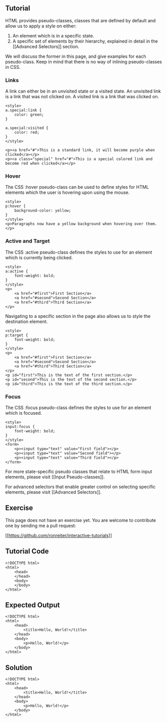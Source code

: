 Tutorial
--------

HTML provides pseudo-classes, classes that are defined by default and allow us to apply a style on either:
 
1. An element which is in a specific state.
2. A specific set of elements by their hierarchy, explained in detail in the [[Advanced Selectors]] section. 

We will discuss the former in this page, and give examples for each pseudo-class. Keep in mind that there is no
way of inlining pseudo-classes in CSS.

### Links

A link can either be in an unvisited state or a visited state. An unvisited link is a link that was not clicked on.
A visited link is a link that was clicked on.

    <style>
    a.special:link {
        color: green;
    }
    
    a.special:visited {
        color: red;
    }
    </style>
    
    <p><a href="#">This is a standard link, it will become purple when clicked</a></p>
    <p><a class="special" href="#">This is a special colored link and become red when clicked</a></p>
    

### Hover

The CSS :hover pseudo-class can be used to define styles for HTML elements which the user is hovering upon using 
the mouse.

    <style>
    p:hover {
        background-color: yellow;
    }
    </style>
    <p>Paragraphs now have a yellow background when hovering over them.</p>
     
### Active and Target

The CSS :active pseudo-class defines the styles to use for an element which is currently being clicked.

    <style>
    a:active {
        font-weight: bold;    
    }
    </style>
    <p>
        <a href="#first">First Section</a>
        <a href="#second">Second Section</a>
        <a href="#third">Third Section</a>
    </p>

Navigating to a specific section in the page also allows us to style the destination element.

    <style>
    p:target {
        font-weight: bold;    
    }
    </style>
    <p>
        <a href="#first">First Section</a>
        <a href="#second">Second Section</a>
        <a href="#third">Third Section</a>
    </p>
    <p id="first">This is the text of the first section.</p>
    <p id="second">This is the text of the second section.</p>
    <p id="third">This is the text of the third section.</p>


### Focus

The CSS :focus pseudo-class defines the styles to use for an element which is focused.

    <style>
    input:focus {
        font-weight: bold;    
    }
    </style>
    <form>
        <p><input type="text" value="First field"></p>
        <p><input type="text" value="Second field"></p>
        <p><input type="text" value="Third field"></p>        
    </form>
        
For more state-specific pseudo classes that relate to HTML form input elements, please visit [[Input Pseudo-classes]].

For advanced selectors that enable greater control on selecting specific elements, please visit [[Advanced Selectors]]. 
        
Exercise
--------

This page does not have an exercise yet. You are welcome to contribute one by sending me a pull request:

[[https://github.com/ronreiter/interactive-tutorials]]


Tutorial Code
-------------

    <!DOCTYPE html>
    <html>
        <head>
        </head>
        <body>
        </body>
    </html>
    
Expected Output
---------------

    <!DOCTYPE html>
    <html>
        <head>
            <title>Hello, World!</title>
        </head>
        <body>
            <p>Hello, World!</p>
        </body>
    </html>

Solution
--------

    <!DOCTYPE html>
    <html>
        <head>
            <title>Hello, World!</title>
        </head>
        <body>
            <p>Hello, World!</p>
        </body>
    </html>
